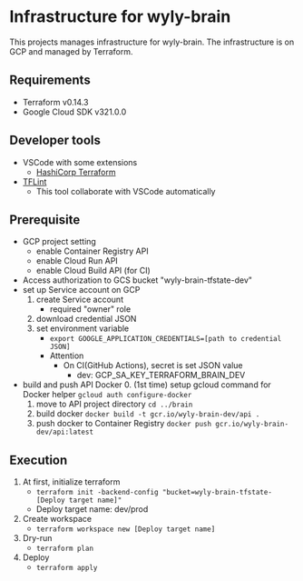 # Infrastructure for wyly-brain

This projects manages infrastructure for wyly-brain.
The infrastructure is on GCP and managed by Terraform.

## Requirements

- Terraform v0.14.3
- Google Cloud SDK v321.0.0

## Developer tools

- VSCode with some extensions
  - [HashiCorp Terraform](https://marketplace.visualstudio.com/items?itemName=mauve.terraform)
- [TFLint](https://github.com/terraform-linters/tflint)
  - This tool collaborate with VSCode automatically

## Prerequisite

- GCP project setting
  - enable Container Registry API
  - enable Cloud Run API
  - enable Cloud Build API (for CI)
- Access authorization to GCS bucket "wyly-brain-tfstate-dev"
- set up Service account on GCP
  1. create Service account
     - required "owner" role
  2. download credential JSON
  3. set environment variable
     - `export GOOGLE_APPLICATION_CREDENTIALS=[path to credential JSON]`
     - Attention
       - On CI(GitHub Actions), secret is set JSON value
         - dev: GCP_SA_KEY_TERRAFORM_BRAIN_DEV
- build and push API Docker
  0. (1st time) setup gcloud command for Docker helper
    `gcloud auth configure-docker`
  1. move to API project directory
    `cd ../brain`
  2. build docker
    `docker build -t gcr.io/wyly-brain-dev/api .`
  3. push docker to Container Registry
    `docker push gcr.io/wyly-brain-dev/api:latest`

## Execution

1. At first, initialize terraform
   - `terraform init -backend-config "bucket=wyly-brain-tfstate-[Deploy target name]"`
   - Deploy target name: dev/prod
2. Create workspace
   - `terraform workspace new [Deploy target name]`
3. Dry-run
   - `terraform plan`
4. Deploy
   - `terraform apply`
